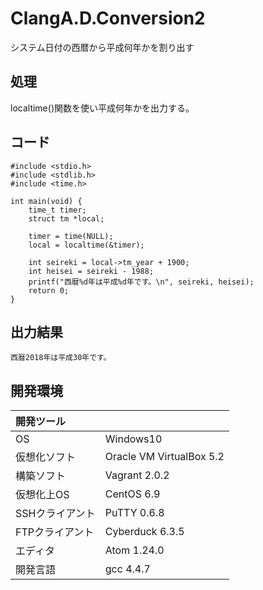 # ClangA.D.Conversion2
システム日付の西暦から平成何年かを割り出す

## 処理
localtime()関数を使い平成何年かを出力する。

## コード
```
#include <stdio.h>
#include <stdlib.h>
#include <time.h>

int main(void) {
    time_t timer;
    struct tm *local;

    timer = time(NULL);
    local = localtime(&timer);

    int seireki = local->tm_year + 1900;
    int heisei = seireki - 1988;
    printf("西暦%d年は平成%d年です。\n", seireki, heisei);
    return 0;
}
```

## 出力結果  
```
西暦2018年は平成30年です。
```
  
## 開発環境
| 開発ツール |  |
|:-|:-|
| OS | Windows10 |
| 仮想化ソフト | Oracle VM VirtualBox 5.2 |
| 構築ソフト | Vagrant 2.0.2 |
| 仮想化上OS | CentOS 6.9 |
| SSHクライアント | PuTTY 0.6.8 |
| FTPクライアント | Cyberduck 6.3.5 |
| エディタ | Atom 1.24.0 |
| 開発言語 | gcc 4.4.7 |
